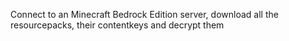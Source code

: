 Connect to an Minecraft Bedrock Edition server, download all the resourcepacks, their contentkeys and decrypt them